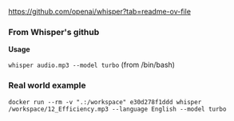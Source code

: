 https://github.com/openai/whisper?tab=readme-ov-file

### From Whisper's github

**Usage**

`whisper audio.mp3 --model turbo` (from /bin/bash)

### Real world example
`docker run --rm -v ".:/workspace" e30d278f1ddd whisper /workspace/12_Efficiency.mp3 --language English --model turbo`

